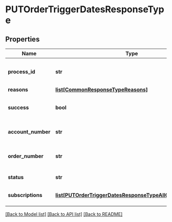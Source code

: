 # PUTOrderTriggerDatesResponseType

## Properties
Name | Type | Description | Notes
------------ | ------------- | ------------- | -------------
**process_id** | **str** | The Id of the process that handle the operation.  | [optional] 
**reasons** | [**list[CommonResponseTypeReasons]**](CommonResponseTypeReasons.md) |  | [optional] 
**success** | **bool** | Indicates whether the call succeeded.  | [optional] 
**account_number** | **str** | The account number for the order. | [optional] 
**order_number** | **str** | The order number of the order updated. | [optional] 
**status** | **str** | Status of the order. | [optional] 
**subscriptions** | [**list[PUTOrderTriggerDatesResponseTypeAllOfSubscriptions]**](PUTOrderTriggerDatesResponseTypeAllOfSubscriptions.md) | The subscriptions updated. | [optional] 

[[Back to Model list]](../README.md#documentation-for-models) [[Back to API list]](../README.md#documentation-for-api-endpoints) [[Back to README]](../README.md)


